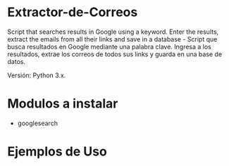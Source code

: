 # Extractor-de-Correos
Script that searches results in Google using a keyword. Enter the results, extract the emails from all their links and save in a database -
Script que busca resultados en Google mediante una palabra clave. Ingresa a los resultados, extrae los correos de todos sus links y guarda en una base de datos. 

Versión: Python 3.x.

# Modulos a instalar
- googlesearch

# Ejemplos de Uso


